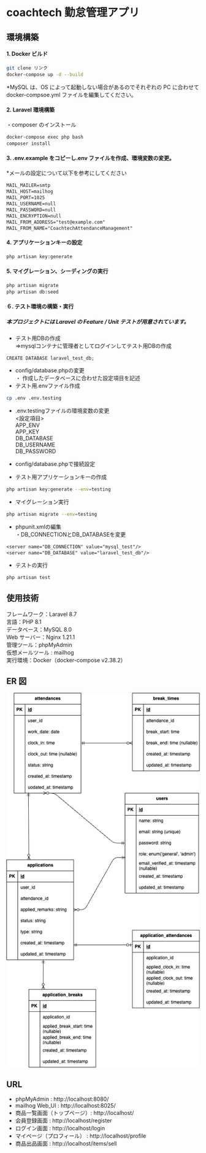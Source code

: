 # coachtech 勤怠管理アプリ

## 環境構築

#### 1. Docker ビルド

```bash
git clone リンク
docker-compose up -d --build
```

\*MySQL は、OS によって起動しない場合があるのでそれぞれの PC に合わせて docker-compsoe.yml ファイルを編集してください。

#### 2. Laravel 環境構築

・composer のインストール

```bash
docker-compose exec php bash
composer install
```

#### 3. .env.example をコピーし.env ファイルを作成、環境変数の変更。

\*メールの設定について以下を参考にしてください

```.env
MAIL_MAILER=smtp
MAIL_HOST=mailhog
MAIL_PORT=1025
MAIL_USERNAME=null
MAIL_PASSWORD=null
MAIL_ENCRYPTION=null
MAIL_FROM_ADDRESS="test@example.com"
MAIL_FROM_NAME="CoachtechAttendanceManagement"
```

#### 4. アプリケーションキーの設定

```bash
php artisan key:generate

```

#### 5. マイグレーション、シーディングの実行

```bash
php artisan migrate
php artisan db:seed

```
#### ６. テスト環境の構築・実行
##### 本プロジェクトには Laravel の Feature / Unit テストが用意されています。

- テスト用DBの作成<br>
⇒mysqlコンテナに管理者としてログインしてテスト用DBの作成
```
CREATE DATABASE laravel_test_db;
```
- config/database.phpの変更<br>
・ 作成したデータベースに合わせた設定項目を記述
- テスト用.envファイル作成
```bash
cp .env .env.testing
```
- .env.testingファイルの環境変数の変更<br>
<設定項目><br>
APP_ENV<br>
APP_KEY<br>
DB_DATABASE<br>
DB_USERNAME<br>
DB_PASSWORD<br>

- config/database.phpで接続設定

- テスト用アプリケーションキーの作成
```bash
php artisan key:generate --env=testing
```
- マイグレーション実行
```bash
php artisan migrate --env=testing
```
- phpunit.xmlの編集<br>
・DB_CONNECTIONとDB_DATABASEを変更<br>

```
<server name="DB_CONNECTION" value="mysql_test"/>
<server name="DB_DATABASE" value="laravel_test_db"/>
```

- テストの実行
```bash
php artisan test
```

## 使用技術

フレームワーク：Laravel 8.7<br>
言語：PHP 8.1<br>
データベース：MySQL 8.0<br>
Web サーバー：Nginx 1.21.1<br>
管理ツール：phpMyAdmin<br>
仮想メールツール : mailhog<br>
実行環境：Docker（docker-compose v2.38.2）<br>

## ER 図

![ER図](ER.drawio.png)

## URL

- phpMyAdmin : http://localhost:8080/
- mailhog Web_UI : http://localhost:8025/
- 商品一覧画面（トップページ）: http://localhost/
- 会員登録画面 : http://localhost/register
- ログイン画面 : http://localhost/login
- マイページ（プロフィール） : http://localhost/profile
- 商品出品画面 : http://localhost/items/sell

